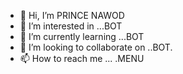 - 👋 Hi, I’m PRINCE NAWOD
- 👀 I’m interested in ...BOT
- 🌱 I’m currently learning ...BOT
- 💞️ I’m looking to collaborate on ..BOT.
- 📫 How to reach me ... .MENU

<!---
Nskdusmej/Nskdusmej is a ✨ special ✨ repository because its `README.md` (this file) appears on your GitHub profile.
You can click the Preview link to take a look at your changes.
--->
